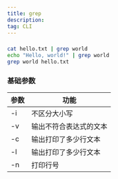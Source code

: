 ```yaml
---
title: grep 
description:
tag: CLI
---
```


###

```bash
cat hello.txt | grep world
echo "Hello, world!" | grep world
grep world hello.txt
```

### 基础参数

| 参数              | 功能          |
| ----------------- | -------------------  |
| -i   | 不区分大小写              |
| -v   | 输出不符合表达式的文本              |
| -c   | 输出打印了多少行文本              |
| -l   | 输出打印了多少行文本              |
| -n   | 打印行号              |
